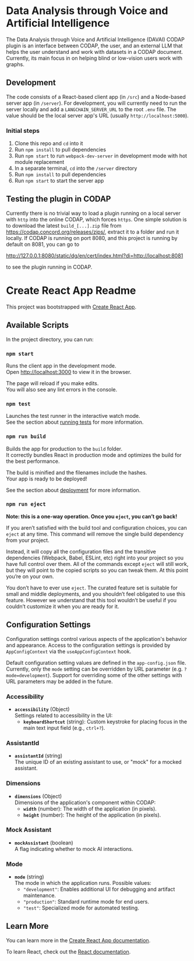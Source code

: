 # Data Analysis through Voice and Artificial Intelligence

The Data Analysis through Voice and Artificial Intelligence (DAVAI) CODAP plugin is an interface between CODAP, the user, and an external LLM that helps the user understand and work with datasets in a CODAP document. Currently, its main focus in on helping blind or low-vision users work with graphs.

## Development

The code consists of a React-based client app (in `/src`) and a Node-based server app (in `/server`). For development, you will currently need to run the server locally and add a `LANGCHAIN_SERVER_URL` to the root `.env` file. The value should be the local server app's URL (usually `http://localhost:5000`).

### Initial steps

1. Clone this repo and `cd` into it
2. Run `npm install` to pull dependencies
3. Run `npm start` to run `webpack-dev-server` in development mode with hot module replacement
4. In a separate terminal, `cd` into the `/server` directory
5. Run `npm install` to pull dependencies
6. Run `npm start` to start the server app

## Testing the plugin in CODAP

Currently there is no trivial way to load a plugin running on a local server with `http` into the online CODAP, which forces `https`. One simple solution is to download the latest `build_[...].zip` file from https://codap.concord.org/releases/zips/, extract it to a folder and run it locally. If CODAP is running on port 8080, and this project is running by default on 8081, you can go to

http://127.0.0.1:8080/static/dg/en/cert/index.html?di=http://localhost:8081

to see the plugin running in CODAP.

# Create React App Readme

This project was bootstrapped with [Create React App](https://github.com/facebook/create-react-app).

## Available Scripts

In the project directory, you can run:

### `npm start`

Runs the client app in the development mode.<br>
Open [http://localhost:3000](http://localhost:3000) to view it in the browser.

The page will reload if you make edits.<br>
You will also see any lint errors in the console.

### `npm test`

Launches the test runner in the interactive watch mode.<br>
See the section about [running tests](https://facebook.github.io/create-react-app/docs/running-tests) for more information.

### `npm run build`

Builds the app for production to the `build` folder.<br>
It correctly bundles React in production mode and optimizes the build for the best performance.

The build is minified and the filenames include the hashes.<br>
Your app is ready to be deployed!

See the section about [deployment](https://facebook.github.io/create-react-app/docs/deployment) for more information.

### `npm run eject`

**Note: this is a one-way operation. Once you `eject`, you can’t go back!**

If you aren’t satisfied with the build tool and configuration choices, you can `eject` at any time. This command will remove the single build dependency from your project.

Instead, it will copy all the configuration files and the transitive dependencies (Webpack, Babel, ESLint, etc) right into your project so you have full control over them. All of the commands except `eject` will still work, but they will point to the copied scripts so you can tweak them. At this point you’re on your own.

You don’t have to ever use `eject`. The curated feature set is suitable for small and middle deployments, and you shouldn’t feel obligated to use this feature. However we understand that this tool wouldn’t be useful if you couldn’t customize it when you are ready for it.

## Configuration Settings

Configuration settings control various aspects of the application's behavior and appearance. Access to the configuration settings is provided by `AppConfigContext` via the `useAppConfigContext` hook.

Default configuration setting values are defined in the `app-config.json` file. Currently, only the `mode` setting can be overridden by URL parameter (e.g. `?mode=development`). Support for overriding some of the other settings with URL parameters may be added in the future. 

### Accessibility

- **`accessibility`** (Object)  
  Settings related to accessibility in the UI:
  - **`keyboardShortcut`** (string): Custom keystroke for placing focus in the main text input field (e.g., `ctrl+?`).

### AssistantId

- **`assistantId`** (string)  
  The unique ID of an existing assistant to use, or "mock" for a mocked assistant.

### Dimensions

- **`dimensions`** (Object)  
  Dimensions of the application's component within CODAP:
  - **`width`** (number): The width of the application (in pixels).
  - **`height`** (number): The height of the application (in pixels).

### Mock Assistant

- **`mockAssistant`** (boolean)  
  A flag indicating whether to mock AI interactions.

### Mode

- **`mode`** (string)  
  The mode in which the application runs. Possible values:
  - `"development"`: Enables additional UI for debugging and artifact maintenance.
  - `"production"`: Standard runtime mode for end users.
  - `"test"`: Specialized mode for automated testing.

## Learn More

You can learn more in the [Create React App documentation](https://facebook.github.io/create-react-app/docs/getting-started).

To learn React, check out the [React documentation](https://reactjs.org/).
